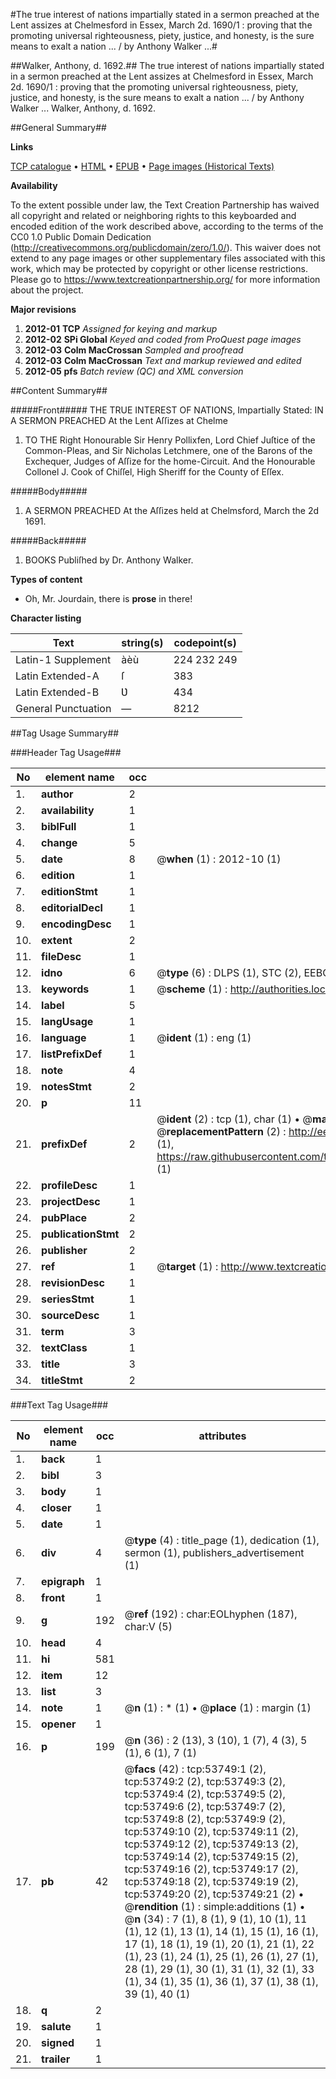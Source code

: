 #The true interest of nations impartially stated in a sermon preached at the Lent assizes at Chelmesford in Essex, March 2d. 1690/1 : proving that the promoting universal righteousness, piety, justice, and honesty, is the sure means to exalt a nation ... / by Anthony Walker ...#

##Walker, Anthony, d. 1692.##
The true interest of nations impartially stated in a sermon preached at the Lent assizes at Chelmesford in Essex, March 2d. 1690/1 : proving that the promoting universal righteousness, piety, justice, and honesty, is the sure means to exalt a nation ... / by Anthony Walker ...
Walker, Anthony, d. 1692.

##General Summary##

**Links**

[TCP catalogue](http://www.ota.ox.ac.uk/tcp/)  • 
[HTML](http://tei.it.ox.ac.uk/tcp/Texts-HTML/free/A66/A66730.html)  • 
[EPUB](http://tei.it.ox.ac.uk/tcp/Texts-EPUB/free/A66/A66730.epub) • 
[Page images (Historical Texts)](https://historicaltexts.jisc.ac.uk/eebo-12085994e)

**Availability**

To the extent possible under law, the Text Creation Partnership has waived all copyright and related or neighboring rights to this keyboarded and encoded edition of the work described above, according to the terms of the CC0 1.0 Public Domain Dedication (http://creativecommons.org/publicdomain/zero/1.0/). This waiver does not extend to any page images or other supplementary files associated with this work, which may be protected by copyright or other license restrictions. Please go to https://www.textcreationpartnership.org/ for more information about the project.

**Major revisions**

1. __2012-01__ __TCP__ *Assigned for keying and markup*
1. __2012-02__ __SPi Global__ *Keyed and coded from ProQuest page images*
1. __2012-03__ __Colm MacCrossan__ *Sampled and proofread*
1. __2012-03__ __Colm MacCrossan__ *Text and markup reviewed and edited*
1. __2012-05__ __pfs__ *Batch review (QC) and XML conversion*

##Content Summary##

#####Front#####
THE TRUE INTEREST OF NATIONS, Impartially Stated: IN A SERMON PREACHED At the Lent Aſſizes at Chelme
1. TO THE Right Honourable Sir Henry Pollixfen, Lord Chief Juſtice of the Common-Pleas, and Sir Nicholas Letchmere, one of the Barons of the Exchequer, Judges of Aſſize for the home-Circuit. And the Honourable Collonel J. Cook of Chiſſel, High Sheriff for the County of Eſſex.

#####Body#####

1. A SERMON PREACHED At the Aſſizes held at Chelmsford, March the 2d 1691.

#####Back#####

1. BOOKS Publiſhed by Dr. Anthony Walker.

**Types of content**

  * Oh, Mr. Jourdain, there is **prose** in there!

**Character listing**


|Text|string(s)|codepoint(s)|
|---|---|---|
|Latin-1 Supplement|àèù|224 232 249|
|Latin Extended-A|ſ|383|
|Latin Extended-B|Ʋ|434|
|General Punctuation|—|8212|

##Tag Usage Summary##

###Header Tag Usage###

|No|element name|occ|attributes|
|---|---|---|---|
|1.|__author__|2||
|2.|__availability__|1||
|3.|__biblFull__|1||
|4.|__change__|5||
|5.|__date__|8| @__when__ (1) : 2012-10 (1)|
|6.|__edition__|1||
|7.|__editionStmt__|1||
|8.|__editorialDecl__|1||
|9.|__encodingDesc__|1||
|10.|__extent__|2||
|11.|__fileDesc__|1||
|12.|__idno__|6| @__type__ (6) : DLPS (1), STC (2), EEBO-CITATION (1), OCLC (1), VID (1)|
|13.|__keywords__|1| @__scheme__ (1) : http://authorities.loc.gov/ (1)|
|14.|__label__|5||
|15.|__langUsage__|1||
|16.|__language__|1| @__ident__ (1) : eng (1)|
|17.|__listPrefixDef__|1||
|18.|__note__|4||
|19.|__notesStmt__|2||
|20.|__p__|11||
|21.|__prefixDef__|2| @__ident__ (2) : tcp (1), char (1)  •  @__matchPattern__ (2) : ([0-9\-]+):([0-9IVX]+) (1), (.+) (1)  •  @__replacementPattern__ (2) : http://eebo.chadwyck.com/downloadtiff?vid=$1&page=$2 (1), https://raw.githubusercontent.com/textcreationpartnership/Texts/master/tcpchars.xml#$1 (1)|
|22.|__profileDesc__|1||
|23.|__projectDesc__|1||
|24.|__pubPlace__|2||
|25.|__publicationStmt__|2||
|26.|__publisher__|2||
|27.|__ref__|1| @__target__ (1) : http://www.textcreationpartnership.org/docs/. (1)|
|28.|__revisionDesc__|1||
|29.|__seriesStmt__|1||
|30.|__sourceDesc__|1||
|31.|__term__|3||
|32.|__textClass__|1||
|33.|__title__|3||
|34.|__titleStmt__|2||


###Text Tag Usage###

|No|element name|occ|attributes|
|---|---|---|---|
|1.|__back__|1||
|2.|__bibl__|3||
|3.|__body__|1||
|4.|__closer__|1||
|5.|__date__|1||
|6.|__div__|4| @__type__ (4) : title_page (1), dedication (1), sermon (1), publishers_advertisement (1)|
|7.|__epigraph__|1||
|8.|__front__|1||
|9.|__g__|192| @__ref__ (192) : char:EOLhyphen (187), char:V (5)|
|10.|__head__|4||
|11.|__hi__|581||
|12.|__item__|12||
|13.|__list__|3||
|14.|__note__|1| @__n__ (1) : * (1)  •  @__place__ (1) : margin (1)|
|15.|__opener__|1||
|16.|__p__|199| @__n__ (36) : 2 (13), 3 (10), 1 (7), 4 (3), 5 (1), 6 (1), 7 (1)|
|17.|__pb__|42| @__facs__ (42) : tcp:53749:1 (2), tcp:53749:2 (2), tcp:53749:3 (2), tcp:53749:4 (2), tcp:53749:5 (2), tcp:53749:6 (2), tcp:53749:7 (2), tcp:53749:8 (2), tcp:53749:9 (2), tcp:53749:10 (2), tcp:53749:11 (2), tcp:53749:12 (2), tcp:53749:13 (2), tcp:53749:14 (2), tcp:53749:15 (2), tcp:53749:16 (2), tcp:53749:17 (2), tcp:53749:18 (2), tcp:53749:19 (2), tcp:53749:20 (2), tcp:53749:21 (2)  •  @__rendition__ (1) : simple:additions (1)  •  @__n__ (34) : 7 (1), 8 (1), 9 (1), 10 (1), 11 (1), 12 (1), 13 (1), 14 (1), 15 (1), 16 (1), 17 (1), 18 (1), 19 (1), 20 (1), 21 (1), 22 (1), 23 (1), 24 (1), 25 (1), 26 (1), 27 (1), 28 (1), 29 (1), 30 (1), 31 (1), 32 (1), 33 (1), 34 (1), 35 (1), 36 (1), 37 (1), 38 (1), 39 (1), 40 (1)|
|18.|__q__|2||
|19.|__salute__|1||
|20.|__signed__|1||
|21.|__trailer__|1||
